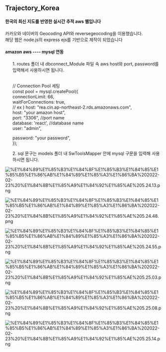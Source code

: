 ## Trajectory_Korea
#### 한국의 최신 지도를 반영한 실시간 추적 aws 웹입니다
<p>
카카오와 네이버의 Geocoding API와 reversegeocoding을 이용했습니다. <br>
해당 웹은 node.js의 express ejs를 기반으로 제작이 되었습니다 <br>
</p>

#### amazon aws ---- mysql 연동
<p>
<ul>
1. routes 폴더 내 dbconnect_Module 파일 속 aws host와 port, password를 입력해서 사용하시면 됩니다.<br>
  <p><br>
    // Connection Pool 세팅<br>
const pool  = mysql.createPool({<br>
  connectionLimit: 66,<br>
  waitForConnections: true,<br>
  // ex ) host: "rea.cin.ap-northeast-2.rds.amazonaws.com",<br>
  host: "your amazon host",<br>
  port: "3306", //port name <br>
  database: 'react', //database name<br>
  user: "admin",<br>
  
  password: "your password",<br>
});<br>
  </p>
2. sql 문구는 models 폴더 내 SwToolsMapper 안에 mysql 구문을 입력해 사용하시면 됩니다. 
</ul>
</p>

![%E1%84%89%E1%85%B3%E1%84%8F%E1%85%B3%E1%84%85%E1%85%B5%E1%86%AB%E1%84%89%E1%85%A3%E1%86%BA%202022-02-23%20%E1%84%8B%E1%85%A9%E1%84%92%E1%85%AE%205.24.13.png](attachment:%E1%84%89%E1%85%B3%E1%84%8F%E1%85%B3%E1%84%85%E1%85%B5%E1%86%AB%E1%84%89%E1%85%A3%E1%86%BA%202022-02-23%20%E1%84%8B%E1%85%A9%E1%84%92%E1%85%AE%205.24.13.png)

![%E1%84%89%E1%85%B3%E1%84%8F%E1%85%B3%E1%84%85%E1%85%B5%E1%86%AB%E1%84%89%E1%85%A3%E1%86%BA%202022-02-23%20%E1%84%8B%E1%85%A9%E1%84%92%E1%85%AE%205.24.48.png](attachment:%E1%84%89%E1%85%B3%E1%84%8F%E1%85%B3%E1%84%85%E1%85%B5%E1%86%AB%E1%84%89%E1%85%A3%E1%86%BA%202022-02-23%20%E1%84%8B%E1%85%A9%E1%84%92%E1%85%AE%205.24.48.png)

![%E1%84%89%E1%85%B3%E1%84%8F%E1%85%B3%E1%84%85%E1%85%B5%E1%86%AB%E1%84%89%E1%85%A3%E1%86%BA%202022-02-23%20%E1%84%8B%E1%85%A9%E1%84%92%E1%85%AE%205.24.55.png](attachment:%E1%84%89%E1%85%B3%E1%84%8F%E1%85%B3%E1%84%85%E1%85%B5%E1%86%AB%E1%84%89%E1%85%A3%E1%86%BA%202022-02-23%20%E1%84%8B%E1%85%A9%E1%84%92%E1%85%AE%205.24.55.png)

![%E1%84%89%E1%85%B3%E1%84%8F%E1%85%B3%E1%84%85%E1%85%B5%E1%86%AB%E1%84%89%E1%85%A3%E1%86%BA%202022-02-23%20%E1%84%8B%E1%85%A9%E1%84%92%E1%85%AE%205.25.03.png](attachment:%E1%84%89%E1%85%B3%E1%84%8F%E1%85%B3%E1%84%85%E1%85%B5%E1%86%AB%E1%84%89%E1%85%A3%E1%86%BA%202022-02-23%20%E1%84%8B%E1%85%A9%E1%84%92%E1%85%AE%205.25.03.png)

![%E1%84%89%E1%85%B3%E1%84%8F%E1%85%B3%E1%84%85%E1%85%B5%E1%86%AB%E1%84%89%E1%85%A3%E1%86%BA%202022-02-23%20%E1%84%8B%E1%85%A9%E1%84%92%E1%85%AE%205.25.08.png](attachment:%E1%84%89%E1%85%B3%E1%84%8F%E1%85%B3%E1%84%85%E1%85%B5%E1%86%AB%E1%84%89%E1%85%A3%E1%86%BA%202022-02-23%20%E1%84%8B%E1%85%A9%E1%84%92%E1%85%AE%205.25.08.png)

![%E1%84%89%E1%85%B3%E1%84%8F%E1%85%B3%E1%84%85%E1%85%B5%E1%86%AB%E1%84%89%E1%85%A3%E1%86%BA%202022-02-23%20%E1%84%8B%E1%85%A9%E1%84%92%E1%85%AE%205.25.14.png](attachment:%E1%84%89%E1%85%B3%E1%84%8F%E1%85%B3%E1%84%85%E1%85%B5%E1%86%AB%E1%84%89%E1%85%A3%E1%86%BA%202022-02-23%20%E1%84%8B%E1%85%A9%E1%84%92%E1%85%AE%205.25.14.png)


```python

```
